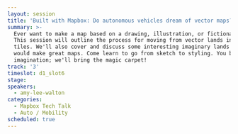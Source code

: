 ```yaml
---
layout: session
title: 'Built with Mapbox: Do autonomous vehicles dream of vector maps?'
summary: >-
  Ever want to make a map based on a drawing, illustration, or fictional place?
  This session will outline the process for moving from vector lands into vector
  tiles. We'll also cover and discuss some interesting imaginary lands that
  would make great maps. Come learn to go from sketch to styling. You bring your
  imagination; we'll bring the magic carpet!
track: '3'
timeslot: d1_slot6
stage:
speakers:
  - amy-lee-walton
categories:
  - Mapbox Tech Talk
  - Auto / Mobility
scheduled: true
---
```



